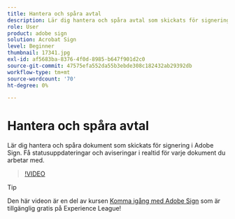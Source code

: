 ```yaml
---
title: Hantera och spåra avtal
description: Lär dig hantera och spåra avtal som skickats för signering i Adobe Sign
role: User
product: adobe sign
solution: Acrobat Sign
level: Beginner
thumbnail: 17341.jpg
exl-id: af5683ba-8376-4f0d-8985-b647f901d2c0
source-git-commit: 47575efa552da55b3ebde308c182432ab29392db
workflow-type: tm+mt
source-wordcount: '70'
ht-degree: 0%

---
```


# Hantera och spåra avtal

Lär dig hantera och spåra dokument som skickats för signering i Adobe Sign. Få statusuppdateringar och aviseringar i realtid för varje dokument du arbetar med.

>[!VIDEO](https://video.tv.adobe.com/v/338695?hidetitle=true)

>[!TIP]
>
>Den här videon är en del av kursen [Komma igång med Adobe Sign](https://experienceleague.adobe.com/?recommended=Sign-U-1-2020.1) som är tillgänglig gratis på Experience League!
